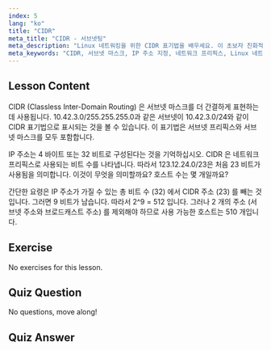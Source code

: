 ```yaml
---
index: 5
lang: "ko"
title: "CIDR"
meta_title: "CIDR - 서브넷팅"
meta_description: "Linux 네트워킹을 위한 CIDR 표기법을 배우세요. 이 초보자 친화적인 가이드를 통해 서브넷 마스크, IP 주소 지정 및 호스트 계산을 이해하세요. 네트워크 기술을 향상시키세요!"
meta_keywords: "CIDR, 서브넷 마스크, IP 주소 지정, 네트워크 프리픽스, Linux 네트워킹, 초보자, 튜토리얼, 가이드"
---
```


## Lesson Content

CIDR (Classless Inter-Domain Routing) 은 서브넷 마스크를 더 간결하게 표현하는 데 사용됩니다. 10.42.3.0/255.255.255.0과 같은 서브넷이 10.42.3.0/24와 같이 CIDR 표기법으로 표시되는 것을 볼 수 있습니다. 이 표기법은 서브넷 프리픽스와 서브넷 마스크를 모두 포함합니다.

IP 주소는 4 바이트 또는 32 비트로 구성된다는 것을 기억하십시오. CIDR 은 네트워크 프리픽스로 사용되는 비트 수를 나타냅니다. 따라서 123.12.24.0/23은 처음 23 비트가 사용됨을 의미합니다. 이것이 무엇을 의미할까요? 호스트 수는 몇 개일까요?

간단한 요령은 IP 주소가 가질 수 있는 총 비트 수 (32) 에서 CIDR 주소 (23) 를 빼는 것입니다. 그러면 9 비트가 남습니다. 따라서 2^9 = 512 입니다. 그러나 2 개의 주소 (서브넷 주소와 브로드캐스트 주소) 를 제외해야 하므로 사용 가능한 호스트는 510 개입니다.

## Exercise

No exercises for this lesson.

## Quiz Question

No questions, move along!

## Quiz Answer
